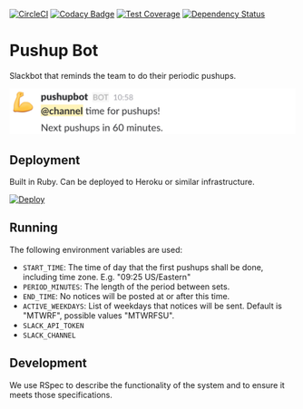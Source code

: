 [![CircleCI](https://circleci.com/gh/omniboard/pushup-bot.svg?style=shield)](https://circleci.com/gh/omniboard/pushup-bot)
[![Codacy Badge](https://api.codacy.com/project/badge/Grade/e5a22d8699a64ef5a45ca1a8efbb34e3)](https://www.codacy.com/app/Omniboard/pushup-bot?utm_source=github.com&amp;utm_medium=referral&amp;utm_content=omniboard/pushup-bot&amp;utm_campaign=Badge_Grade)
[![Test Coverage](https://api.codacy.com/project/badge/Coverage/e5a22d8699a64ef5a45ca1a8efbb34e3)](https://www.codacy.com/app/Omniboard/pushup-bot?utm_source=github.com&utm_medium=referral&utm_content=omniboard/pushup-bot&utm_campaign=Badge_Coverage)
[![Dependency Status](https://gemnasium.com/badges/github.com/omniboard/pushup-bot.svg)](https://gemnasium.com/github.com/omniboard/pushup-bot)

# Pushup Bot

Slackbot that reminds the team to do their periodic pushups.

![pushupbot: @channel time for pushups! Next pushups in 60 minutes.](.images/pushupbot-in-action.png "pushup-bot in action")

## Deployment

Built in Ruby. Can be deployed to Heroku or similar infrastructure.

[![Deploy](https://www.herokucdn.com/deploy/button.svg)](https://heroku.com/deploy)

## Running

The following environment variables are used:

- `START_TIME`: The time of day that the first pushups shall be done, including time zone. E.g. "09:25 US/Eastern"
- `PERIOD_MINUTES`: The length of the period between sets.
- `END_TIME`: No notices will be posted at or after this time.
- `ACTIVE_WEEKDAYS`: List of weekdays that notices will be sent. Default is "MTWRF", possible values "MTWRFSU".
- `SLACK_API_TOKEN`
- `SLACK_CHANNEL`

## Development

We use RSpec to describe the functionality of the system and to ensure it meets those specifications.
